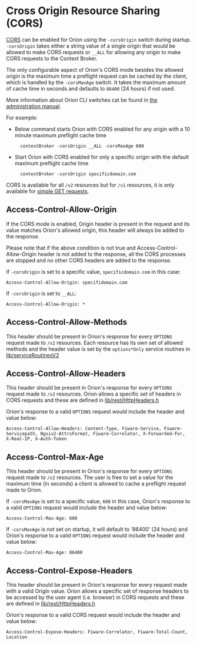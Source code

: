 # Cross Origin Resource Sharing (CORS)

[CORS](https://developer.mozilla.org/en-US/docs/Web/HTTP/CORS) can be enabled
for Orion using the `-corsOrigin` switch during startup. `-corsOrigin` takes either
a string value of a single origin that would be allowed to make CORS requests or
 `__ALL` for allowing any origin to make CORS requests to the Context Broker.

The only configurable aspect of Orion's CORS mode besides the allowed origin is
the maximum time a preflight request can be cached by the client, which is
handled by the `-corsMaxAge` switch. It takes the maximum amount of cache time in
seconds and defaults to `86400` (24 hours) if not used.

More information about Orion CLI switches cat be found in 
[the administration manual](../admin/cli.md).

For example:

- Below command starts Orion with CORS enabled for any origin with a 10 minute
maximum preflight cache time

        contextBroker -corsOrigin __ALL -corsMaxAge 600

- Start Orion with CORS enabled for only a specific origin with the default
maximum preflight cache time

        contextBroker -corsOrigin specificdomain.com

CORS is available for all `/v2` resources but for `/v1` resources, it is only
available for [simple GET requests](https://developer.mozilla.org/en-US/docs/Web/HTTP/CORS#Simple_requests).

## Access-Control-Allow-Origin

If the CORS mode is enabled, Origin header is present in the request and its
value matches Orion's allowed origin, this header will always be added to the
response.

Please note that if the above condition is not true and
Access-Control-Allow-Origin header is not added to the response, all the CORS
processes are stopped and no other CORS headers are added to the response.

If `-corsOrigin` is set to a specific value, `specificdomain.com` in this case:

    Access-Control-Allow-Origin: specifidomain.com

If `-corsOrigin` is set to `__ALL`:

    Access-Control-Allow-Origin: *


## Access-Control-Allow-Methods

This header should be present in Orion's response for every `OPTIONS` request
made to `/v2` resources. Each resource has its own set of allowed methods and
the header value is set by the `options*Only` service routines in
[lib/serviceRoutinesV2](https://github.com/telefonicaid/fiware-orion/tree/master/src/lib/serviceRoutinesV2)

## Access-Control-Allow-Headers

This header should be present in Orion's response for every `OPTIONS` request
made to `/v2` resources. Orion allows a specific set of headers in CORS requests
and these are defined in [lib/rest/HttpHeaders.h](https://github.com/telefonicaid/fiware-orion/blob/master/src/lib/rest/HttpHeaders.h)

Orion's response to a valid `OPTIONS` request would include the header and value
below:

    Access-Control-Allow-Headers: Content-Type, Fiware-Service, Fiware-Servicepath, Ngsiv2-AttrsFormat, Fiware-Correlator, X-Forwarded-For, X-Real-IP, X-Auth-Token

## Access-Control-Max-Age

This header should be present in Orion's response for every `OPTIONS` request
made to `/v2` resources. The user is free to set a value for the maximum time 
(in seconds) a client is allowed to cache a preflight request made to Orion.

If `-corsMaxAge` is set to a specific value, `600` in this case, Orion's response
to a valid `OPTIONS` request would include the header and value below:

    Access-Control-Max-Age: 600

If `-corsMaxAge` is not set on startup, it will default to '86400' (24 hours) and
Orion's response to a valid `OPTIONS` request would include the header and value
below:

    Access-Control-Max-Age: 86400

## Access-Control-Expose-Headers

This header should be present in Orion's response for every request made with a
valid Origin value. Orion allows a specific set of response headers to be
accessed by the user agent (i.e. browser) in CORS requests and these are defined
in [lib/rest/HttpHeaders.h](https://github.com/telefonicaid/fiware-orion/blob/master/src/lib/rest/HttpHeaders.h)

Orion's response to a valid CORS request would include the header and value
below:

    Access-Control-Expose-Headers: Fiware-Correlator, Fiware-Total-Count, Location
